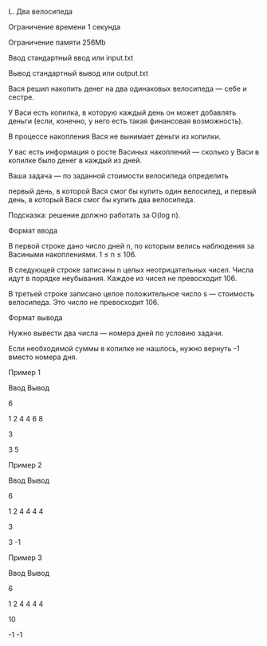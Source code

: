 L. Два велосипеда

Ограничение времени	1 секунда

Ограничение памяти	256Mb

Ввод	стандартный ввод или input.txt

Вывод	стандартный вывод или output.txt

Вася решил накопить денег на два одинаковых велосипеда — себе и сестре. 

У Васи есть копилка, в которую каждый день он может добавлять деньги (если, конечно, у него есть такая финансовая возможность). 

В процессе накопления Вася не вынимает деньги из копилки.

У вас есть информация о росте Васиных накоплений — сколько у Васи в копилке было денег в каждый из дней.

Ваша задача — по заданной стоимости велосипеда определить

первый день, в которой Вася смог бы купить один велосипед,
и первый день, в который Вася смог бы купить два велосипеда.

Подсказка: решение должно работать за O(log n).

Формат ввода

В первой строке дано число дней n, по которым велись наблюдения за Васиными накоплениями. 1 ≤ n ≤ 106.

В следующей строке записаны n целых неотрицательных чисел. Числа идут в порядке неубывания. Каждое из чисел не превосходит 106.

В третьей строке записано целое положительное число s — стоимость велосипеда. Это число не превосходит 106.

Формат вывода

Нужно вывести два числа — номера дней по условию задачи.

Если необходимой суммы в копилке не нашлось, нужно вернуть -1 вместо номера дня.

Пример 1

Ввод	Вывод

6

1 2 4 4 6 8

3

3 5

Пример 2

Ввод	Вывод

6

1 2 4 4 4 4

3

3 -1

Пример 3

Ввод	Вывод

6

1 2 4 4 4 4

10

-1 -1

